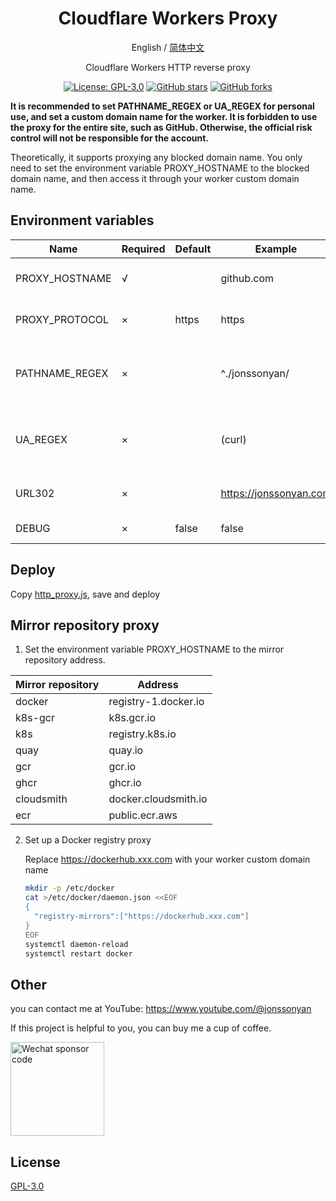 <div align="center">

<h1 align="center">Cloudflare Workers Proxy</h1>

English / [简体中文](README.md)

Cloudflare Workers HTTP reverse proxy

<p>
<a href="https://www.gnu.org/licenses/gpl-3.0.html"><img src="https://img.shields.io/github/license/jonssonyan/cf-workers-proxy" alt="License: GPL-3.0"></a>
<a href="https://github.com/jonssonyan/cf-workers-proxy/stargazers"><img src="https://img.shields.io/github/stars/jonssonyan/cf-workers-proxy" alt="GitHub stars"></a>
<a href="https://github.com/jonssonyan/cf-workers-proxy/forks"><img src="https://img.shields.io/github/forks/jonssonyan/cf-workers-proxy" alt="GitHub forks"></a>
</p>

</div>

**It is recommended to set PATHNAME_REGEX or UA_REGEX for personal use, and set a custom domain name for the worker. It
is forbidden to use the proxy for the entire site, such as GitHub. Otherwise, the official risk control will not be
responsible for the account.**

Theoretically, it supports proxying any blocked domain name. You only need to set the environment variable
PROXY_HOSTNAME to the blocked domain name, and then access it through your worker custom domain name.

## Environment variables

| Name           | Required | Default | Example                | Remark                                      |
|----------------|----------|---------|------------------------|---------------------------------------------|
| PROXY_HOSTNAME | √        |         | github.com             | Proxy address hostname                      |
| PROXY_PROTOCOL | ×        | https   | https                  | Proxy address protocol                      |
| PATHNAME_REGEX | ×        |         | ^./jonssonyan/         | Regular expression for proxy address path   |
| UA_REGEX       | ×        |         | (curl)                 | Regular expression for User-Agent whitelist |
| URL302         | ×        |         | https://jonssonyan.com | 302 Redirect address                        |
| DEBUG          | ×        | false   | false                  | Enable DEBUG                                |

## Deploy

Copy [http_proxy.js](http_proxy.js), save and deploy

## Mirror repository proxy

1. Set the environment variable PROXY_HOSTNAME to the mirror repository address.

| Mirror repository | Address              |     
|-------------------|----------------------|
| docker            | registry-1.docker.io |   
| k8s-gcr           | k8s.gcr.io           |   
| k8s               | registry.k8s.io      |    
| quay              | quay.io              |   
| gcr               | gcr.io               |  
| ghcr              | ghcr.io              |   
| cloudsmith        | docker.cloudsmith.io |   
| ecr               | public.ecr.aws       |  

2. Set up a Docker registry proxy

   Replace https://dockerhub.xxx.com with your worker custom domain name

   ```bash
   mkdir -p /etc/docker
   cat >/etc/docker/daemon.json <<EOF
   {
     "registry-mirrors":["https://dockerhub.xxx.com"]
   }
   EOF
   systemctl daemon-reload
   systemctl restart docker
   ```

## Other

you can contact me at YouTube: https://www.youtube.com/@jonssonyan

If this project is helpful to you, you can buy me a cup of coffee.

<img src="https://github.com/jonssonyan/install-script/assets/46235235/cce90c48-27d3-492c-af3e-468b656bdd06" width="150" alt="Wechat sponsor code" title="Wechat sponsor code"/>

## License

[GPL-3.0](LICENSE)